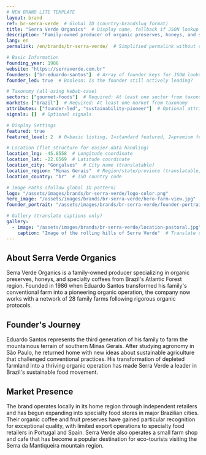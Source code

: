 ```yaml
---
# NEW BRAND LITE TEMPLATE
layout: brand
ref: br-serra-verde  # Global ID (country-brandslug format)
title: "Serra Verde Organics"  # Display name, fallback if JSON lookup fails
description: "Family-owned producer of organic preserves, honeys, and specialty coffees from Brazil's Atlantic Forest region."
lang: en
permalink: /en/brands/br-serra-verde/  # Simplified permalink without country code

# Basic Information
founding_year: 1986
website: "https://serraverde.com.br"
founders: ["br-eduardo-santos"]  # Array of founder keys for JSON lookup
founder_led: true  # Boolean: Is the founder still actively leading?

# Taxonomy (all using kebab-case)
sectors: ["gourmet-foods"]  # Required: At least one sector from taxonomy
markets: ["brazil"]  # Required: At least one market from taxonomy
attributes: ["founder-led", "sustainability-pioneer"]  # Optional attributes
signals: []  # Optional signals

# Display Settings
featured: true
featured_level: 2  # 0=basic listing, 1=standard featured, 2=premium featured

# Location (flat structure for easier data handling)
location_lng: -45.8558  # Longitude coordinate
location_lat: -22.6569  # Latitude coordinate
location_city: "Gonçalves"  # City name (translatable)
location_region: "Minas Gerais"  # Region/state/province (translatable, optional)
location_country: "br"  # ISO country code

# Image Paths (follow global ID pattern)
logo: "/assets/images/brands/br-serra-verde/logo-color.png"
hero_image: "/assets/images/brands/br-serra-verde/hero-farm-view.jpg"
founder_portrait: "/assets/images/brands/br-serra-verde/founder-portrait.jpg"

# Gallery (translate captions only)
gallery:
  - image: "/assets/images/brands/br-serra-verde/location-pastoral.jpg"  # Do not translate path
    caption: "Image of the rolling hills of Serre Verde"  # Translate caption
---
```


## About Serra Verde Organics

Serra Verde Organics is a family-owned producer specializing in organic preserves, honeys, and specialty coffees from Brazil's Atlantic Forest region. Founded in 1986 when Eduardo Santos transformed his family's conventional farm into a pioneering organic operation, the company now works with a network of 28 family farms following rigorous organic protocols.

## Founder's Journey

Eduardo Santos represents the third generation of his family to farm the mountainous terrain of southern Minas Gerais. After studying agronomy in São Paulo, he returned home with new ideas about sustainable agriculture that challenged conventional practices. His transformation of depleted farmland into a thriving organic operation has made Serra Verde a leader in Brazil's sustainable food movement.

## Market Presence

The brand operates locally in its home region through independent retailers and has begun expanding into specialty food stores in major Brazilian cities. Their organic coffee and fruit preserves have gained particular recognition for exceptional quality, with limited export operations to specialty food retailers in Portugal and Spain. Serra Verde also operates a small farm shop and cafe that has become a popular destination for eco-tourists visiting the Serra da Mantiqueira mountain region.
